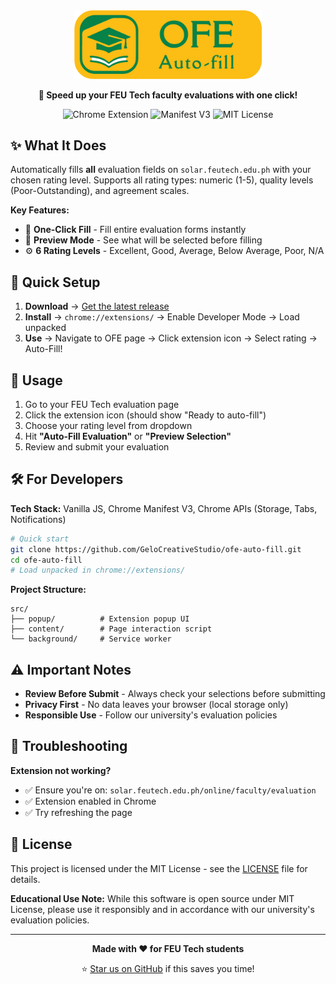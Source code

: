 <div align="center">
  <img src="icons/assets/wordmark.png" alt="OFE Auto-fill Extension" width="300" />
  
  <p><strong>🚀 Speed up your FEU Tech faculty evaluations with one click!</strong></p>
  <p>
    <img src="https://img.shields.io/badge/Chrome-Extension-078249?style=flat-square&logo=googlechrome" alt="Chrome Extension" />
    <img src="https://img.shields.io/badge/Manifest-V3-fcbd14?style=flat-square" alt="Manifest V3" />
    <img src="https://img.shields.io/badge/License-MIT-blue.svg?style=flat-square" alt="MIT License" />
  </p>
</div>

## ✨ What It Does

Automatically fills **all** evaluation fields on `solar.feutech.edu.ph` with your chosen rating level. Supports all rating types: numeric (1-5), quality levels (Poor-Outstanding), and agreement scales.

**Key Features:**
- 🎯 **One-Click Fill** - Fill entire evaluation forms instantly
- 👀 **Preview Mode** - See what will be selected before filling
- ⚙️ **6 Rating Levels** - Excellent, Good, Average, Below Average, Poor, N/A

## 🚀 Quick Setup

1. **Download** → [Get the latest release](https://github.com/GeloCreativeStudio/ofe-auto-fill/archive/refs/heads/main.zip)
2. **Install** → `chrome://extensions/` → Enable Developer Mode → Load unpacked
3. **Use** → Navigate to OFE page → Click extension icon → Select rating → Auto-Fill!

## 📖 Usage

1. Go to your FEU Tech evaluation page
2. Click the extension icon (should show "Ready to auto-fill")
3. Choose your rating level from dropdown
4. Hit **"Auto-Fill Evaluation"** or **"Preview Selection"**
5. Review and submit your evaluation

## 🛠️ For Developers

**Tech Stack:** Vanilla JS, Chrome Manifest V3, Chrome APIs (Storage, Tabs, Notifications)

```bash
# Quick start
git clone https://github.com/GeloCreativeStudio/ofe-auto-fill.git
cd ofe-auto-fill
# Load unpacked in chrome://extensions/
```

**Project Structure:**
```
src/
├── popup/          # Extension popup UI
├── content/        # Page interaction script  
└── background/     # Service worker
```

## ⚠️ Important Notes

- **Review Before Submit** - Always check your selections before submitting
- **Privacy First** - No data leaves your browser (local storage only)
- **Responsible Use** - Follow our university's evaluation policies

## 🐛 Troubleshooting

**Extension not working?**
- ✅ Ensure you're on: `solar.feutech.edu.ph/online/faculty/evaluation`
- ✅ Extension enabled in Chrome
- ✅ Try refreshing the page

## 📄 License

This project is licensed under the MIT License - see the [LICENSE](LICENSE) file for details.

**Educational Use Note:** While this software is open source under MIT License, please use it responsibly and in accordance with our university's evaluation policies.

---

<div align="center">
  <p><strong>Made with ❤️ for FEU Tech students</strong></p>
  <p>⭐ <a href="https://github.com/GeloCreativeStudio/ofe-auto-fill">Star us on GitHub</a> if this saves you time!</p>
</div>